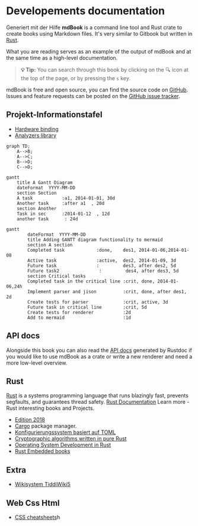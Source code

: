 # Developements documentation

Generiert mit der Hilfe **mdBook**
is a command line tool and Rust crate to create books using Markdown
files. It's very similar to Gitbook but written in
[Rust](http://www.rust-lang.org).

What you are reading serves as an example of the output of mdBook and at the
same time as a high-level documentation.

> **💡 Tip:** You can search through this book by clicking on the 🔍 icon at the
> top of the page, or by pressing the `s` key.

mdBook is free and open source, you can find the source code on
[GitHub](https://github.com/rust-lang-nursery/mdBook). Issues and feature
requests can be posted on the [GitHub issue tracker](https://github.com/rust-lang-nursery/mdBook/issues).

## Projekt-Informationstafel

* [Hardware binding]()
* [Analyzers library]()

```mermaid
graph TD;
    A-->B;
    A-->C;
    B-->D;
    C-->D;
```

```mermaid
gantt
    title A Gantt Diagram
    dateFormat  YYYY-MM-DD
    section Section
    A task           :a1, 2014-01-01, 30d
    Another task     :after a1  , 20d
    section Another
    Task in sec      :2014-01-12  , 12d
    another task      : 24d
```


```mermaid
gantt
        dateFormat  YYYY-MM-DD
        title Adding GANTT diagram functionality to mermaid
        section A section
        Completed task            :done,    des1, 2014-01-06,2014-01-08
        Active task               :active,  des2, 2014-01-09, 3d
        Future task               :         des3, after des2, 5d
        Future task2               :         des4, after des3, 5d
        section Critical tasks
        Completed task in the critical line :crit, done, 2014-01-06,24h
        Implement parser and jison          :crit, done, after des1, 2d
        Create tests for parser             :crit, active, 3d
        Future task in critical line        :crit, 5d
        Create tests for renderer           :2d
        Add to mermaid                      :1d

```

## API docs

Alongside this book you can also read the [API docs](https://docs.rs/mdbook/*/mdbook/) generated by Rustdoc if you would like
to use mdBook as a crate or write a new renderer and need a more low-level
overview.

## Rust

[Rust](https://www.rust-lang.org/en-US/) is a systems programming language that runs blazingly fast, prevents segfaults, and guarantees thread safety.
[Rust Documentation](https://www.rust-lang.org/en-US/documentation.html)
Learn more - Rust interesting books and Projects.

- [Edition 2018](https://rust-lang-nursery.github.io/edition-guide/)
- [Cargo](https://doc.rust-lang.org/cargo/index.html) package manager.
- [Konfigurierungssystem basiert auf TOML](https://docs.rs/toml/0.4.8/toml/)
- [Cryptographic algorithms written in pure Rust](https://github.com/RustCrypto)
- [Operating System Development in Rust](https://github.com/rust-osdev)
- [Rust Embedded books](https://rust-embedded.github.io/bookshelf/)

## Extra

- [Wikisystem TiddiWiki5](https://github.com/Jermolene/TiddlyWiki5)

## Web Css Html

- [CSS cheatsheets](https://devhints.io/)h
